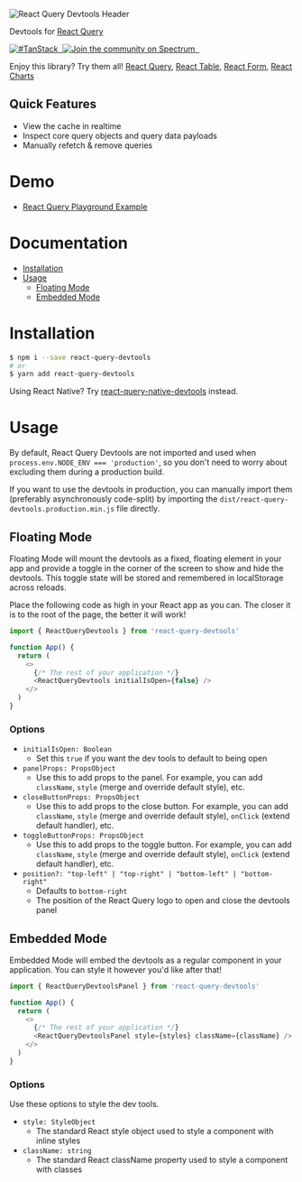 ![React Query Devtools Header](https://github.com/tannerlinsley/react-query-devtools/raw/master/media/header.png)

Devtools for [React Query](https://github.com/tannerlinsley/react-query)

<!-- <a href="https://travis-ci.org/tannerlinsley/react-query" target="\_parent">
  <img alt="" src="https://travis-ci.org/tannerlinsley/react-query.svg?branch=master" />
</a> -->
<a href="https://twitter.com/intent/tweet?button_hashtag=TanStack" target="\_parent">
  <img alt="#TanStack" src="https://img.shields.io/twitter/url?color=%2308a0e9&label=%23TanStack&style=social&url=https%3A%2F%2Ftwitter.com%2Fintent%2Ftweet%3Fbutton_hashtag%3DTanStack">
</a><a href="https://bundlephobia.com/result?p=react-query-devtools@latest" target="\_parent">
  <img alt="" src="https://badgen.net/bundlephobia/minzip/react-query-devtools@latest" />
</a><a href="https://spectrum.chat/react-query">
  <img alt="Join the community on Spectrum" src="https://withspectrum.github.io/badge/badge.svg" />
</a><a href="https://github.com/tannerlinsley/react-query-devtools" target="\_parent">
  <img alt="" src="https://img.shields.io/github/stars/tannerlinsley/react-query-devtools.svg?style=social&label=Star" />
</a><a href="https://twitter.com/tannerlinsley" target="\_parent">
  <img alt="" src="https://img.shields.io/twitter/follow/tannerlinsley.svg?style=social&label=Follow" />
</a>

Enjoy this library? Try them all! [React Query](https://github.com/tannerlinsley/react-query), [React Table](https://github.com/tannerlinsley/react-table), [React Form](https://github.com/tannerlinsley/react-form), [React Charts](https://github.com/tannerlinsley/react-charts)

## Quick Features

- View the cache in realtime
- Inspect core query objects and query data payloads
- Manually refetch & remove queries

# Demo

- [React Query Playground Example](https://codesandbox.io/s/github/tannerlinsley/react-query/tree/master/examples/playground)

# Documentation

<!-- START doctoc generated TOC please keep comment here to allow auto update -->
<!-- DON'T EDIT THIS SECTION, INSTEAD RE-RUN doctoc TO UPDATE -->

- [Installation](#installation)
- [Usage](#usage)
  - [Floating Mode](#floating-mode)
  - [Embedded Mode](#embedded-mode)

<!-- END doctoc generated TOC please keep comment here to allow auto update -->

# Installation

```bash
$ npm i --save react-query-devtools
# or
$ yarn add react-query-devtools
```

Using React Native? Try [react-query-native-devtools](https://github.com/bgaleotti/react-query-native-devtools) instead.

# Usage

By default, React Query Devtools are not imported and used when `process.env.NODE_ENV === 'production'`, so you don't need to worry about excluding them during a production build.

If you want to use the devtools in production, you can manually import them (preferably asynchronously code-split) by importing the `dist/react-query-devtools.production.min.js` file directly.

## Floating Mode

Floating Mode will mount the devtools as a fixed, floating element in your app and provide a toggle in the corner of the screen to show and hide the devtools. This toggle state will be stored and remembered in localStorage across reloads.

Place the following code as high in your React app as you can. The closer it is to the root of the page, the better it will work!

```js
import { ReactQueryDevtools } from 'react-query-devtools'

function App() {
  return (
    <>
      {/* The rest of your application */}
      <ReactQueryDevtools initialIsOpen={false} />
    </>
  )
}
```

### Options

- `initialIsOpen: Boolean`
  - Set this `true` if you want the dev tools to default to being open
- `panelProps: PropsObject`
  - Use this to add props to the panel. For example, you can add `className`, `style` (merge and override default style), etc.
- `closeButtonProps: PropsObject`
  - Use this to add props to the close button. For example, you can add `className`, `style` (merge and override default style), `onClick` (extend default handler), etc.
- `toggleButtonProps: PropsObject`
  - Use this to add props to the toggle button. For example, you can add `className`, `style` (merge and override default style), `onClick` (extend default handler), etc.
- `position?: "top-left" | "top-right" | "bottom-left" | "bottom-right"`
  - Defaults to `bottom-right`
  - The position of the React Query logo to open and close the devtools panel

## Embedded Mode

Embedded Mode will embed the devtools as a regular component in your application. You can style it however you'd like after that!

```js
import { ReactQueryDevtoolsPanel } from 'react-query-devtools'

function App() {
  return (
    <>
      {/* The rest of your application */}
      <ReactQueryDevtoolsPanel style={styles} className={className} />
    </>
  )
}
```

### Options

Use these options to style the dev tools.

- `style: StyleObject`
  - The standard React style object used to style a component with inline styles
- `className: string`
  - The standard React className property used to style a component with classes

<!--  -->
